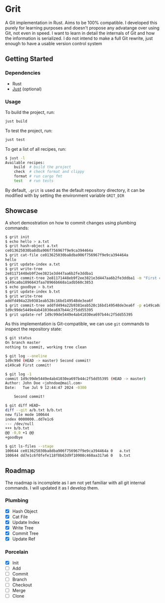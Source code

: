 # Grit

A Git implementation in Rust. Aims to be 100% compatible. I developed this purely for learning purposes and doesn't propose any advatange over using Git, not even in speed.
I want to learn in detail the internals of Git and how the information is serialized. I do not intend to make a full Git rewrite, just enough to have a usable version control system

## Getting Started

### Dependencies

- Rust
- [Just](https://github.com/casey/just) (optional)

### Usage

To build the project, run:
```bash
just build
```

To test the project, run:
```bash
just test
```

To get a list of all recipes, run:
```bash
$ just -l
Available recipes:
    build  # build the project
    check  # check format and clippy
    format # run cargo fmt
    test   # run tests
```

By default, `.grit` is used as the default repository directory, it can be modified with by setting the environment variable `GRIT_DIR`

## Showcase

A short demostration on how to commit changes using plumbing commands:

```bash
$ grit init
$ echo hello > a.txt
$ grit hash-object a.txt
ce013625030ba8dba906f756967f9e9ca394464a
$ grit cat-file ce013625030ba8dba906f756967f9e9ca394464a
hello
$ grit update-index a.txt
$ grit write-tree
2e81171448eb9f2ee3821e3d447aa6b2fe3ddba1
$ grit commit-tree 2e81171448eb9f2ee3821e3d447aa6b2fe3ddba1 -m "First commit!"
e149ca0a1896643faa78966b668a1adb560c3853
$ echo goodbye > b.txt
$ grit update-index b.txt
$ grit write-tree
addfd494a22b9381eab528c16bd149548de3ea6f
$ grit commit-tree addfd494a22b9381eab528c16bd149548de3ea6f -p e149ca0a1896643faa78966b668a1adb560c3853 -m "Second commit!"
1d9c99de5449e4ab41030ea697b44c2f5dd55395
$ grit update-ref 1d9c99de5449e4ab41030ea697b44c2f5dd55395
```

As this implementation is Git-compatible, we can use `git` commands to inspect the repository state:

```bash
$ git status
On branch master
nothing to commit, working tree clean

$ git log --oneline
1d9c99d (HEAD -> master) Second commit!
e149ca0 First commit! 

$ git log -1
commit 1d9c99de5449e4ab41030ea697b44c2f5dd55395 (HEAD -> master)
Author: John Doe <johndoe@mail.com>
Date:   Tue Jul 9 12:44:47 2024 -0300

    Second commit!

$ git diff HEAD~
diff --git a/b.txt b/b.txt
new file mode 100644
index 0000000..dd7e1c6
--- /dev/null
+++ b/b.txt
@@ -0,0 +1 @@
+goodbye

$ git ls-files --stage
100644 ce013625030ba8dba906f756967f9e9ca394464a 0	a.txt
100644 dd7e1c6f0fefe118f0b63d9f10908c460aa317a6 0	b.txt
```

## Roadmap

The roadmap is incomplete as I am not yet familiar with all git internal commands. I will updated it as I develop them. 

### Plumbing

- [x] Hash Object
- [x] Cat File
- [x] Update Index
- [x] Write Tree
- [x] Commit Tree
- [x] Update Ref

### Porcelain

- [x] Init
- [ ] Add
- [ ] Commit
- [ ] Branch
- [ ] Checkout
- [ ] Merge
- [ ] Clone
